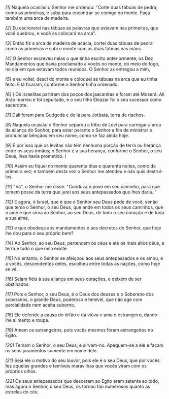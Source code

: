 *[1]* Naquela ocasião o Senhor me ordenou: "Corte duas tábuas de pedra, como as primeiras, e suba para encontrar-se comigo no monte. Faça também uma arca de madeira.

*[2]* Eu escreverei nas tábuas as palavras que estavam nas primeiras, que você quebrou, e você as colocará na arca".

*[3]* Então fiz a arca de madeira de acácia, cortei duas tábuas de pedra como as primeiras e subi o monte com as duas tábuas nas mãos.

*[4]* O Senhor escreveu nelas o que tinha escrito anteriormente, os Dez Mandamentos que havia proclamado a vocês no monte, do meio do fogo, no dia em que estavam todos reunidos. O Senhor as entregou a mim,

*[5]* e eu voltei, desci do monte e coloquei as tábuas na arca que eu tinha feito. E lá ficaram, conforme o Senhor tinha ordenado.

*[6]* ( Os israelitas partiram dos poços dos jaacanitas e foram até Moserá. Ali Arão morreu e foi sepultado, e o seu filho Eleazar foi o seu sucessor como sacerdote.

*[7]* Dali foram para Gudgodá e de lá para Jotbatá, terra de riachos.

*[8]* Naquela ocasião o Senhor separou a tribo de Levi para carregar a arca da aliança do Senhor, para estar perante o Senhor a fim de ministrar e pronunciar bênçãos em seu nome, como se faz ainda hoje.

*[9]* É por isso que os levitas não têm nenhuma porção de terra ou herança entre os seus irmãos; o Senhor é a sua herança, conforme o Senhor, o seu Deus, lhes havia prometido. )

*[10]* Assim eu fiquei no monte quarenta dias e quarenta noites, como da primeira vez; e também desta vez o Senhor me atendeu e não quis destruí-los.

*[11]* "Vá", o Senhor me disse. "Conduza o povo em seu caminho, para que tomem posse da terra que jurei aos seus antepassados que lhes daria. "

*[12]* E agora, ó Israel, que é que o Senhor seu Deus pede de você, senão que tema o Senhor, o seu Deus, que ande em todos os seus caminhos, que o ame e que sirva ao Senhor, ao seu Deus, de todo o seu coração e de toda a sua alma,

*[13]* e que obedeça aos mandamentos e aos decretos do Senhor, que hoje lhe dou para o seu próprio bem?

*[14]* Ao Senhor, ao seu Deus, pertencem os céus e até os mais altos céus, a terra e tudo o que nela existe.

*[15]* No entanto, o Senhor se afeiçoou aos seus antepassados e os amou, e a vocês, descendentes deles, escolheu entre todas as nações, como hoje se vê.

*[16]* Sejam fiéis à sua aliança em seus corações, e deixem de ser obstinados.

*[17]* Pois o Senhor, o seu Deus, é o Deus dos deuses e o Soberano dos soberanos, o grande Deus, poderoso e temível, que não age com parcialidade nem aceita suborno.

*[18]* Ele defende a causa do órfão e da viúva e ama o estrangeiro, dando-lhe alimento e roupa.

*[19]* Amem os estrangeiros, pois vocês mesmos foram estrangeiros no Egito.

*[20]* Temam o Senhor, o seu Deus, e sirvam-no. Apeguem-se a ele e façam os seus juramentos somente em nome dele.

*[21]* Seja ele o motivo do seu louvor, pois ele é o seu Deus, que por vocês fez aquelas grandes e temíveis maravilhas que vocês viram com os próprios olhos.

*[22]* Os seus antepassados que desceram ao Egito eram setenta ao todo, mas agora o Senhor, o seu Deus, os tornou tão numerosos quanto as estrelas do céu.

